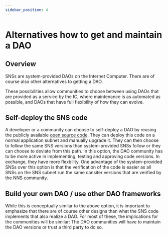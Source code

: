 ```yaml
---
sidebar_position: 4
---
```

# Alternatives how to get and maintain a DAO

## Overview

SNSs are system-provided DAOs on the Internet Computer.
There are of course also other alternatives to getting a DAO.

These possibilities allow communities to choose between using DAOs that are provided
as a service by the IC, where maintenance is as automated as possible, and DAOs
that have full flexibility of how they can evolve.


## Self-deploy the SNS code
  A developer or a community can choose to self-deploy a DAO by reusing the publicly
  available [open source code](https://github.com/dfinity/ic/tree/master/rs/sns).
They can deploy this code on a normal application subnet and manually upgrade it.
  They can then choose to follow the same SNS versions than
  system-provided SNSs follow or they can choose to deviate from this path.
  In this option, the DAO community has to be more active in
  implementing, testing and approving code versions. In exchange, they have more flexbility.
One advantage of the system-provided SNSs over this option is that the verification of the code is
easier as all SNSs on the SNS subnet run the same cansiter versions that are verified by the
  NNS community.

## Build your own DAO / use other DAO frameworks
  While this is conceptually similar to the above option, it is important to emphasize
  that there are of course other designs than what the SNS code implements
  that also realize a DAO.
  For most of these, the implications for the communities will be similar: The DAO
  communities will have to maintain the DAO versions or trust
  a third party to do so.
